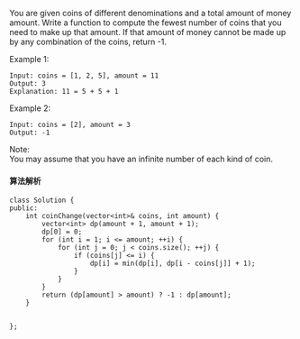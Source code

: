 You are given coins of different denominations and a total amount of money amount. Write a function to compute the fewest number of coins that you<br> need to make up that amount. If that amount of money cannot be made up by any combination of the coins, return -1.<br>

Example 1:<br>
```
Input: coins = [1, 2, 5], amount = 11
Output: 3 
Explanation: 11 = 5 + 5 + 1
```
Example 2:<br>
```
Input: coins = [2], amount = 3
Output: -1
```
Note:<br>
You may assume that you have an infinite number of each kind of coin.<br>
#### 算法解析
```
class Solution {
public:
    int coinChange(vector<int>& coins, int amount) {
        vector<int> dp(amount + 1, amount + 1);
        dp[0] = 0;
        for (int i = 1; i <= amount; ++i) {
            for (int j = 0; j < coins.size(); ++j) {
                if (coins[j] <= i) {
                    dp[i] = min(dp[i], dp[i - coins[j]] + 1);
                }
            }
        }
        return (dp[amount] > amount) ? -1 : dp[amount];
    }
    
   
};
```
